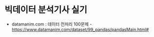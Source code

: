 # 빅데이터 분석기사 실기
- datamanim.com : 데이터 전처리 100문제 - https://www.datamanim.com/dataset/99_pandas/pandasMain.html#
